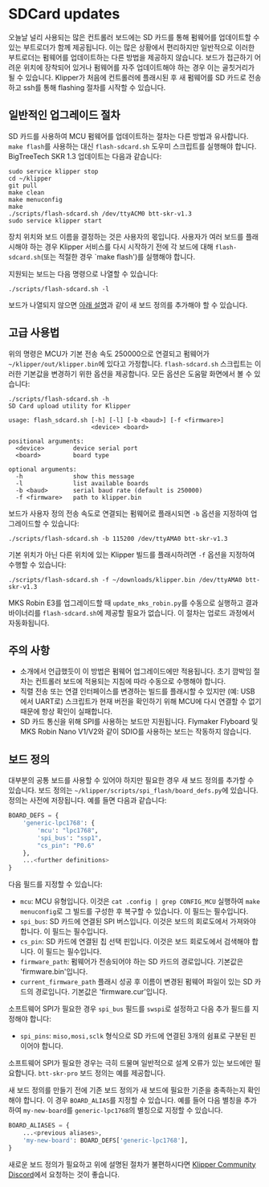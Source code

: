 # SDCard updates

오늘날 널리 사용되는 많은 컨트롤러 보드에는 SD 카드를 통해 펌웨어를 
업데이트할 수 있는 부트로더가 함께 제공됩니다. 이는 많은 상황에서 편리하지만 
일반적으로 이러한 부트로더는 펌웨어를 업데이트하는 다른 방법을 제공하지 않습니다. 
보드가 접근하기 어려운 위치에 장착되어 있거나 펌웨어를 자주 업데이트해야 하는 경우 
이는 골칫거리가 될 수 있습니다. Klipper가 처음에 컨트롤러에 플래시된 후 새 펌웨어를 
SD 카드로 전송하고 ssh를 통해 flashing 절차를 시작할 수 있습니다.

## 일반적인 업그레이드 절차

SD 카드를 사용하여 MCU 펌웨어를 업데이트하는 절차는 다른 방법과 유사합니다. 
`make flash`를 사용하는 대신 `flash-sdcard.sh` 도우미 스크립트를 실행해야 합니다. 
BigTreeTech SKR 1.3 업데이트는 다음과 같습니다:

```
sudo service klipper stop
cd ~/klipper
git pull
make clean
make menuconfig
make
./scripts/flash-sdcard.sh /dev/ttyACM0 btt-skr-v1.3
sudo service klipper start
```

장치 위치와 보드 이름을 결정하는 것은 사용자의 몫입니다. 사용자가 여러 보드를 
플래시해야 하는 경우 Klipper 서비스를 다시 시작하기 전에 각 보드에 대해 
`flash-sdcard.sh`(또는 적절한 경우 `make flash')를 실행해야 합니다.

지원되는 보드는 다음 명령으로 나열할 수 있습니다:
```
./scripts/flash-sdcard.sh -l
```
보드가 나열되지 않으면 [아래 설명](#board-definitions)과 같이 새 보드 정의를 추가해야 할 수 있습니다.

## 고급 사용법

위의 명령은 MCU가 기본 전송 속도 250000으로 연결되고 펌웨어가 
`~/klipper/out/klipper.bin`에 있다고 가정합니다. `flash-sdcard.sh` 스크립트는 
이러한 기본값을 변경하기 위한 옵션을 제공합니다. 
모든 옵션은 도움말 화면에서 볼 수 있습니다:

```
./scripts/flash-sdcard.sh -h
SD Card upload utility for Klipper

usage: flash_sdcard.sh [-h] [-l] [-b <baud>] [-f <firmware>]
                       <device> <board>

positional arguments:
  <device>        device serial port
  <board>         board type

optional arguments:
  -h              show this message
  -l              list available boards
  -b <baud>       serial baud rate (default is 250000)
  -f <firmware>   path to klipper.bin
```

보드가 사용자 정의 전송 속도로 연결되는 펌웨어로 플래시되면 
`-b` 옵션을 지정하여 업그레이드할 수 있습니다:

```
./scripts/flash-sdcard.sh -b 115200 /dev/ttyAMA0 btt-skr-v1.3
```

기본 위치가 아닌 다른 위치에 있는 Klipper 빌드를 플래시하려면 `-f` 옵션을 
지정하여 수행할 수 있습니다:

```
./scripts/flash-sdcard.sh -f ~/downloads/klipper.bin /dev/ttyAMA0 btt-skr-v1.3
```

MKS Robin E3를 업그레이드할 때 `update_mks_robin.py`를 수동으로 실행하고 
결과 바이너리를 `flash-sdcard.sh`에 제공할 필요가 없습니다. 
이 절차는 업로드 과정에서 자동화됩니다.

## 주의 사항

- 소개에서 언급했듯이 이 방법은 펌웨어 업그레이드에만 적용됩니다. 초기 깜박임 
  절차는 컨트롤러 보드에 적용되는 지침에 따라 수동으로 수행해야 합니다.
- 직렬 전송 또는 연결 인터페이스를 변경하는 빌드를 플래시할 수 있지만
  (예: USB에서 UART로) 스크립트가 현재 버전을 확인하기 위해 MCU에 
  다시 연결할 수 없기 때문에 항상 확인이 실패합니다.
- SD 카드 통신을 위해 SPI를 사용하는 보드만 지원됩니다. Flymaker Flyboard 및 
  MKS Robin Nano V1/V2와 같이 SDIO를 사용하는 보드는 작동하지 않습니다.

## 보드 정의

대부분의 공통 보드를 사용할 수 있어야 하지만 필요한 경우 새 보드 정의를 
추가할 수 있습니다. 보드 정의는 `~/klipper/scripts/spi_flash/board_defs.py`에 있습니다. 
정의는 사전에 저장됩니다. 예를 들면 다음과 같습니다:

```python
BOARD_DEFS = {
    'generic-lpc1768': {
        'mcu': "lpc1768",
        'spi_bus': "ssp1",
        "cs_pin": "P0.6"
    },
    ...<further definitions>
}
```

다음 필드를 지정할 수 있습니다:
- `mcu`: MCU 유형입니다. 이것은 `cat .config | grep CONFIG_MCU` 실행하여 
  `make menuconfig`로 그 빌드를 구성한 후 복구할 수 있습니다. 이 필드는 필수입니다.
- `spi_bus`: SD 카드에 연결된 SPI 버스입니다. 이것은 보드의 회로도에서 
  가져와야 합니다. 이 필드는 필수입니다.
- `cs_pin`: SD 카드에 연결된 칩 선택 핀입니다. 이것은 보드 회로도에서 
  검색해야 합니다. 이 필드는 필수입니다.
- `firmware_path`: 펌웨어가 전송되어야 하는 SD 카드의 경로입니다. 
  기본값은 'firmware.bin'입니다.
- `current_firmware_path` 플래시 성공 후 이름이 변경된 펌웨어 파일이 있는 
  SD 카드의 경로입니다. 기본값은 'firmware.cur'입니다.

소프트웨어 SPI가 필요한 경우 `spi_bus` 필드를 `swspi`로 설정하고 
다음 추가 필드를 지정해야 합니다:

- `spi_pins`: `miso,mosi,sclk` 형식으로 SD 카드에 연결된 3개의 쉼표로 
  구분된 핀이어야 합니다.

소프트웨어 SPI가 필요한 경우는 극히 드물며 일반적으로 설계 오류가 있는 
보드에만 필요합니다. `btt-skr-pro` 보드 정의는 예를 제공합니다.

새 보드 정의를 만들기 전에 기존 보드 정의가 새 보드에 필요한 기준을 
충족하는지 확인해야 합니다. 이 경우 `BOARD_ALIAS`를 지정할 수 있습니다. 
예를 들어 다음 별칭을 추가하여 `my-new-board`를 `generic-lpc1768`의 별칭으로 
지정할 수 있습니다.

```python
BOARD_ALIASES = {
    ...<previous aliases>,
    'my-new-board': BOARD_DEFS['generic-lpc1768'],
}
```

새로운 보드 정의가 필요하고 위에 설명된 절차가 불편하시다면 
[Klipper Community Discord](Contact.md#discord)에서 요청하는 것이 좋습니다.
